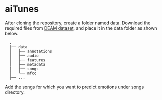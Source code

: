# aiTunes

After cloning the repository, create a folder named data. Download the required files from [DEAM dataset](http://cvml.unige.ch/databases/DEAM/), and place it in the data folder as shown below.

      .
      ├── data
      │   ├── annotations
      │   ├── audio
      │   ├── features
      │   ├── metadata
      |   ├── songs
      │   └── mfcc
      ├── ...

Add the songs for which you want to predict emotions under songs directory.
